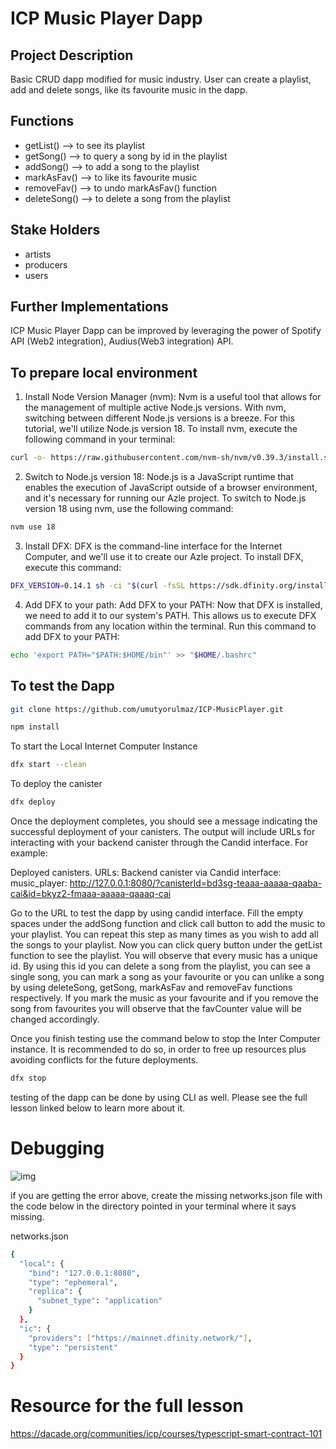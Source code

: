 # ICP Music Player Dapp

## Project Description

Basic CRUD dapp modified for music industry. User can create a playlist, add and delete songs, like its favourite music in the dapp.

## Functions

- getList() --> to see its playlist
- getSong() --> to query a song by id in the playlist
- addSong() --> to add a song to the playlist
- markAsFav() --> to like its favourite music
- removeFav() --> to undo markAsFav() function
- deleteSong() --> to delete a song from the playlist

## Stake Holders

- artists
- producers
- users

## Further Implementations

ICP Music Player Dapp can be improved by leveraging the power of Spotify API (Web2 integration), Audius(Web3 integration) API.

## To prepare local environment

1. Install Node Version Manager (nvm): Nvm is a useful tool that allows for the management of multiple active Node.js versions. With nvm, switching between different Node.js versions is a breeze. For this tutorial, we'll utilize Node.js version 18. To install nvm, execute the following command in your terminal:

```bash
curl -o- https://raw.githubusercontent.com/nvm-sh/nvm/v0.39.3/install.sh | bash
```

2. Switch to Node.js version 18: Node.js is a JavaScript runtime that enables the execution of JavaScript outside of a browser environment, and it's necessary for running our Azle project. To switch to Node.js version 18 using nvm, use the following command:

```bash
nvm use 18
```

3. Install DFX: DFX is the command-line interface for the Internet Computer, and we'll use it to create our Azle project. To install DFX, execute this command:

```bash
DFX_VERSION=0.14.1 sh -ci "$(curl -fsSL https://sdk.dfinity.org/install.sh)"
```

4. Add DFX to your path: Add DFX to your PATH: Now that DFX is installed, we need to add it to our system's PATH. This allows us to execute DFX commands from any location within the terminal. Run this command to add DFX to your PATH:

```bash
echo 'export PATH="$PATH:$HOME/bin"' >> "$HOME/.bashrc"
```

## To test the Dapp

```bash
git clone https://github.com/umutyorulmaz/ICP-MusicPlayer.git
```

```bash
npm install
```

To start the Local Internet Computer Instance

```bash
dfx start --clean
```

To deploy the canister

```bash
dfx deploy
```

Once the deployment completes, you should see a message indicating the successful deployment of your canisters. The output will include URLs for interacting with your backend canister through the Candid interface. For example:

Deployed canisters.
URLs:
Backend canister via Candid interface:
music_player: http://127.0.0.1:8080/?canisterId=bd3sg-teaaa-aaaaa-qaaba-cai&id=bkyz2-fmaaa-aaaaa-qaaaq-cai

Go to the URL to test the dapp by using candid interface. Fill the empty spaces under the addSong function and click call button to add the music to your playlist. You can repeat this step as many times as you wish to add all the songs to your playlist. Now you can click query button under the getList function to see the playlist. You will observe that every music has a unique id. By using this id you can delete a song from the playlist, you can see a single song, you can mark a song as your favourite or you can unlike a song by using deleteSong, getSong, markAsFav and removeFav functions respectively. If you mark the music as your favourite and if you remove the song from favourites you will observe that the favCounter value will be changed accordingly.

Once you finish testing use the command below to stop the Inter Computer instance. It is recommended to do so, in order to free up resources plus avoiding conflicts for the future deployments.

```bash
dfx stop
```

testing of the dapp can be done by using CLI as well. Please see the full lesson linked below to learn more about it.

# Debugging

![img](errorICP.png)

if you are getting the error above, create the missing networks.json file with the code below in the directory pointed in your terminal where it says missing.

networks.json

```bash
{
  "local": {
    "bind": "127.0.0.1:8080",
    "type": "ephemeral",
    "replica": {
      "subnet_type": "application"
    }
  },
  "ic": {
    "providers": ["https://mainnet.dfinity.network/"],
    "type": "persistent"
  }
}
```

# Resource for the full lesson

https://dacade.org/communities/icp/courses/typescript-smart-contract-101
